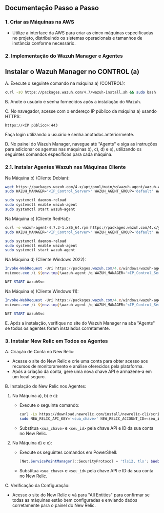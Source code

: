 ## Documentação Passo a Passo

### 1. Criar as Máquinas na AWS

- Utilize a interface da AWS para criar as cinco máquinas especificadas no projeto, distribuindo os sistemas operacionais e tamanhos de instância conforme necessário.

### 2. Implementação do Wazuh Manager e Agentes

## Instalar o Wazuh Manager no CONTROL (a)

A. Execute o seguinte comando na máquina a) (CONTROL):
   ```bash
   curl -sO https://packages.wazuh.com/4.7/wazuh-install.sh && sudo bash ./wazuh-install.sh -a
   ```

B. Anote o usuário e senha fornecidos após a instalação do Wazuh.

C. No navegador, acesse com o endereço IP público da máquina a) usando HTTPS:
   ```
   https://<IP público>:443
   ```
   Faça login utilizando o usuário e senha anotados anteriormente.

D. No painel do Wazuh Manager, navegue até "Agents" e siga as instruções para adicionar os agentes nas máquinas b), c), d) e e), utilizando os seguintes comandos específicos para cada máquina.

### 2.1. Instalar Agentes Wazuh nas Máquinas Cliente

Na Máquina b) (Cliente Debian):

```bash
wget https://packages.wazuh.com/4.x/apt/pool/main/w/wazuh-agent/wazuh-agent_4.7.3-1_amd64.deb 
sudo WAZUH_MANAGER='<IP_Control_Server>' WAZUH_AGENT_GROUP='default' WAZUH_AGENT_NAME='LUX1-Debian' dpkg -i ./wazuh-agent_4.7.3-1_amd64.deb 
```
```bash
sudo systemctl daemon-reload  
sudo systemctl enable wazuh-agent
sudo systemctl start wazuh-agent
```

Na Máquina c) (Cliente RedHat):

```bash
curl -o wazuh-agent-4.7.3-1.x86_64.rpm https://packages.wazuh.com/4.x/yum/wazuh-agent-4.7.3-1.x86_64.rpm 
sudo WAZUH_MANAGER='<IP_Control_Server>' WAZUH_AGENT_GROUP='default' WAZUH_AGENT_NAME='LUX2-RedHat' rpm -ihv wazuh-agent-4.7.3-1.x86_64.rpm 
```
```bash
sudo systemctl daemon-reload 
sudo systemctl enable wazuh-agent 
sudo systemctl start wazuh-agent
```

Na Máquina d) (Cliente Windows 2022):

```powershell
Invoke-WebRequest -Uri https://packages.wazuh.com/4.x/windows/wazuh-agent-4.7.3-1.msi -OutFile ${env.tmp}\wazuh-agent; \
msiexec.exe /i ${env.tmp}\wazuh-agent /q WAZUH_MANAGER='<IP_Control_Server>' WAZUH_AGENT_GROUP='default' WAZUH_AGENT_NAME='WIN2022' WAZUH_REGISTRATION_SERVER='<IP_Control_Server>'; \
```
```powershell
NET START WazuhSvc
```

Na Máquina e) (Cliente Windows 11):

```powershell
Invoke-WebRequest -Uri https://packages.wazuh.com/4.x/windows/wazuh-agent-4.7.3-1.msi -OutFile ${env.tmp}\wazuh-agent; \
msiexec.exe /i ${env.tmp}\wazuh-agent /q WAZUH_MANAGER='<IP_Control_Server>' WAZUH_AGENT_GROUP='default' WAZUH_AGENT_NAME='WIN11' WAZUH_REGISTRATION_SERVER='<IP_Control_Server>'; \
```
```powershell
NET START WazuhSvc
```

E. Após a instalação, verifique no site do Wazuh Manager na aba "Agents" se todos os agentes foram instalados corretamente.

### 3. Instalar New Relic em Todos os Agentes

A. Criação de Conta no New Relic:
   - Acesse o site do New Relic e crie uma conta para obter acesso aos recursos de monitoramento e análise oferecidos pela plataforma.
   - Após a criação da conta, gere uma nova chave API e armazene-a em um local seguro.

B. Instalação do New Relic nos Agentes:

1. Na Máquina a), b) e c):
   - Execute o seguinte comando:
     ```bash
     curl -Ls https://download.newrelic.com/install/newrelic-cli/scripts/install.sh | bash 
     sudo NEW_RELIC_API_KEY='<sua_chave>' NEW_RELIC_ACCOUNT_ID=<seu_id> NEW_RELIC_REGION=EU /usr/local/bin/newrelic install -y
     ```
   - Substitua `<sua_chave>` e `<seu_id>` pela chave API e ID da sua conta no New Relic.

2. Na Máquina d) e e):
   - Execute os seguintes comandos em PowerShell:
     ```powershell
     [Net.ServicePointManager]::SecurityProtocol = 'tls12, tls'; $WebClient = New-Object System.Net.WebClient; $WebClient.DownloadFile("https://download.newrelic.com/install/newrelic-cli/scripts/install.ps1", "$env:TEMP\install.ps1"); & PowerShell.exe -ExecutionPolicy Bypass -File $env:TEMP\install.ps1; $env:NEW_RELIC_API_KEY='<sua_chave>'; $env:NEW_RELIC_ACCOUNT_ID='<seu_id>'; $env:NEW_RELIC_REGION='EU'; & 'C:\Program Files\New Relic\New Relic CLI\newrelic.exe' install -y
     ```
   - Substitua `<sua_chave>` e `<seu_id>` pela chave API e ID da sua conta no New Relic.

C. Verificação da Configuração:
   - Acesse o site do New Relic e vá para "All Entities" para confirmar se todas as máquinas estão bem configuradas e enviando dados corretamente para o painel do New Relic.

